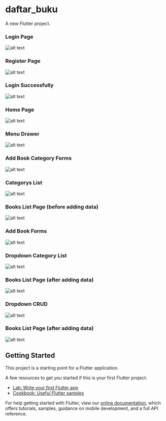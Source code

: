 # daftar_buku

A new Flutter project.

### Login Page

![alt text](https://github.com/nadzul24/mobile_project/blob/d8ee8a3f4ebf14d5562a201ede1582b7bfffd6a8/2.jpeg)

### Register Page

![alt text](https://github.com/nadzul24/mobile_project/blob/d8ee8a3f4ebf14d5562a201ede1582b7bfffd6a8/3.jpeg)

### Login Successfully

![alt text](https://github.com/nadzul24/mobile_project/blob/d8ee8a3f4ebf14d5562a201ede1582b7bfffd6a8/4.jpeg)

### Home Page

![alt text](https://github.com/nadzul24/mobile_project/blob/d8ee8a3f4ebf14d5562a201ede1582b7bfffd6a8/5.jpeg)

### Menu Drawer

![alt text](https://github.com/nadzul24/mobile_project/blob/d8ee8a3f4ebf14d5562a201ede1582b7bfffd6a8/6.jpeg)

### Add Book Category Forms

![alt text](https://github.com/nadzul24/mobile_project/blob/d8ee8a3f4ebf14d5562a201ede1582b7bfffd6a8/7.jpeg)

### Categorys List

![alt text](https://github.com/nadzul24/mobile_project/blob/d8ee8a3f4ebf14d5562a201ede1582b7bfffd6a8/8.jpeg)

### Books List Page (before adding data)

![alt text](https://github.com/nadzul24/mobile_project/blob/d8ee8a3f4ebf14d5562a201ede1582b7bfffd6a8/9jpeg)

### Add Book Forms

![alt text](https://github.com/nadzul24/mobile_project/blob/d8ee8a3f4ebf14d5562a201ede1582b7bfffd6a8/10.jpeg)

### Dropdown Category List 

![alt text](https://github.com/nadzul24/mobile_project/blob/d8ee8a3f4ebf14d5562a201ede1582b7bfffd6a8/11.jpeg)

### Books List Page (after adding data)

![alt text](https://github.com/nadzul24/mobile_project/blob/d8ee8a3f4ebf14d5562a201ede1582b7bfffd6a8/12.jpeg)

### Dropdown CRUD

![alt text](https://github.com/nadzul24/mobile_project/blob/d8ee8a3f4ebf14d5562a201ede1582b7bfffd6a8/13.jpeg)

### Books List Page (after adding data)

![alt text](https://github.com/nadzul24/mobile_project/blob/d8ee8a3f4ebf14d5562a201ede1582b7bfffd6a8/14.jpeg)

## Getting Started

This project is a starting point for a Flutter application.

A few resources to get you started if this is your first Flutter project:

- [Lab: Write your first Flutter app](https://flutter.dev/docs/get-started/codelab)
- [Cookbook: Useful Flutter samples](https://flutter.dev/docs/cookbook)

For help getting started with Flutter, view our
[online documentation](https://flutter.dev/docs), which offers tutorials,
samples, guidance on mobile development, and a full API reference.
